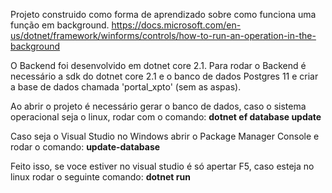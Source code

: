 
Projeto construido como forma de aprendizado sobre como funciona uma função em background.
https://docs.microsoft.com/en-us/dotnet/framework/winforms/controls/how-to-run-an-operation-in-the-background

O Backend foi desenvolvido em dotnet core 2.1. Para rodar o Backend é necessário a sdk do dotnet core 2.1 e o banco de dados Postgres 11 e criar a base de dados chamada 'portal_xpto' (sem as aspas). 

Ao abrir o projeto é necessário gerar o banco de dados, caso o sistema operacional seja o linux, rodar com o comando: 
<b> dotnet ef database update </b>

Caso seja o Visual Studio no Windows abrir o Package Manager Console e rodar o comando:
<b> update-database </b>

Feito isso, se voce estiver no visual studio é só apertar F5, caso esteja no linux rodar o seguinte comando:
<b> dotnet run </b>
